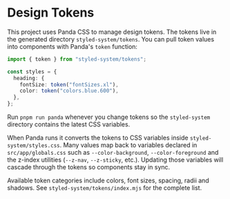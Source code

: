 # Design Tokens

This project uses Panda CSS to manage design tokens. The tokens live in the generated directory `styled-system/tokens`.
You can pull token values into components with Panda's `token` function:

```ts
import { token } from "styled-system/tokens";

const styles = {
  heading: {
    fontSize: token("fontSizes.xl"),
    color: token("colors.blue.600"),
  },
};
```

Run `pnpm run panda` whenever you change tokens so the `styled-system` directory
contains the latest CSS variables.

When Panda runs it converts the tokens to CSS variables inside `styled-system/styles.css`.
Many values map back to variables declared in `src/app/globals.css` such as
`--color-background`, `--color-foreground` and the z-index utilities (`--z-nav`, `--z-sticky`, etc.).
Updating those variables will cascade through the tokens so components stay in sync.

Available token categories include colors, font sizes, spacing, radii and shadows.
See `styled-system/tokens/index.mjs` for the complete list.
